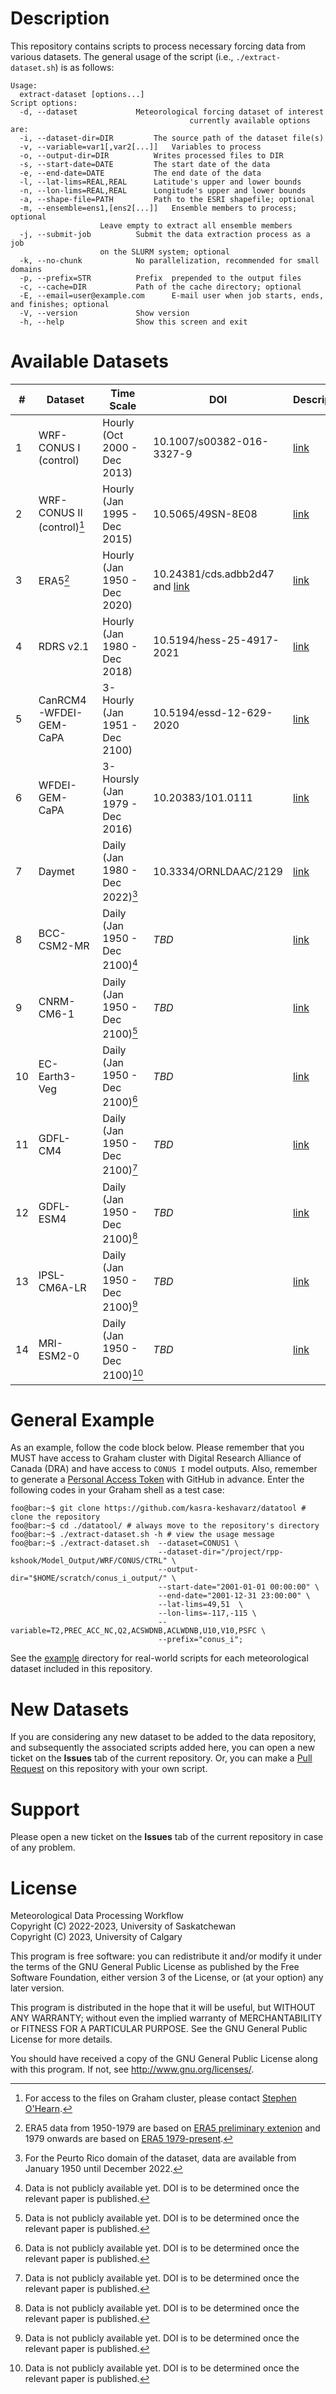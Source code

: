 # Description
This repository contains scripts to process necessary forcing data from various datasets. The general usage of the script (i.e., `./extract-dataset.sh`) is as follows:

```console
Usage:
  extract-dataset [options...]
Script options:
  -d, --dataset				Meteorological forcing dataset of interest
                                        currently available options are:
  -i, --dataset-dir=DIR			The source path of the dataset file(s)
  -v, --variable=var1[,var2[...]]	Variables to process
  -o, --output-dir=DIR			Writes processed files to DIR
  -s, --start-date=DATE			The start date of the data
  -e, --end-date=DATE			The end date of the data
  -l, --lat-lims=REAL,REAL		Latitude's upper and lower bounds
  -n, --lon-lims=REAL,REAL		Longitude's upper and lower bounds
  -a, --shape-file=PATH			Path to the ESRI shapefile; optional
  -m, --ensemble=ens1,[ens2[...]]	Ensemble members to process; optional
  					Leave empty to extract all ensemble members
  -j, --submit-job			Submit the data extraction process as a job
					on the SLURM system; optional
  -k, --no-chunk			No parallelization, recommended for small domains
  -p, --prefix=STR			Prefix  prepended to the output files
  -c, --cache=DIR			Path of the cache directory; optional
  -E, --email=user@example.com		E-mail user when job starts, ends, and finishes; optional
  -V, --version				Show version
  -h, --help				Show this screen and exit

```
# Available Datasets
|# |Dataset                   |Time Scale                      |DOI                      |Description          |
|--|--------------------------|--------------------------------|-------------------------|---------------------|
|1 |WRF-CONUS I (control)     |Hourly (Oct 2000 - Dec 2013)    |10.1007/s00382-016-3327-9|[link](conus_i)      |
|2 |WRF-CONUS II (control)[^1]|Hourly (Jan 1995 - Dec 2015)    |10.5065/49SN-8E08        |[link](conus_ii)     |
|3 |ERA5[^2]                  |Hourly (Jan 1950 - Dec 2020)    |10.24381/cds.adbb2d47 and [link](https://cds.climate.copernicus.eu/cdsapp#!/dataset/reanalysis-era5-single-levels-preliminary-back-extension?tab=overview)|[link](era5)|
|4 |RDRS v2.1                 |Hourly (Jan 1980 - Dec 2018)    |10.5194/hess-25-4917-2021|[link](rdrs)         |
|5 |CanRCM4-WFDEI-GEM-CaPA    |3-Hourly (Jan 1951 - Dec 2100)  |10.5194/essd-12-629-2020 |[link](canrcm4_wfdei_gem_capa)|
|6 |WFDEI-GEM-CaPA	      |3-Hoursly (Jan 1979 - Dec 2016) |10.20383/101.0111	|[link](wfdei_gem_capa)|
|7 |Daymet		      |Daily (Jan 1980 - Dec 2022)[^3] |10.3334/ORNLDAAC/2129	|[link](daymet)       |
|8 |BCC-CSM2-MR		      |Daily (Jan 1950 - Dec 2100)[^4] |*TBD*			|[link](bcc-csm2-mr)  |
|9 |CNRM-CM6-1		      |Daily (Jan 1950 - Dec 2100)[^4] |*TBD*			|[link](cnrm-cm6-1)   |
|10|EC-Earth3-Veg	      |Daily (Jan 1950 - Dec 2100)[^4] |*TBD*			|[link](ec-earth3-veg)|
|11|GDFL-CM4		      |Daily (Jan 1950 - Dec 2100)[^4] |*TBD*			|[link](gdfl-cm4)     |
|12|GDFL-ESM4		      |Daily (Jan 1950 - Dec 2100)[^4] |*TBD*			|[link](gdfl-esm4)    |
|13|IPSL-CM6A-LR	      |Daily (Jan 1950 - Dec 2100)[^4] |*TBD*			|[link](ipsl-cm6a-lr) |
|14|MRI-ESM2-0		      |Daily (Jan 1950 - Dec 2100)[^4] |*TBD*			|[link](mri-esm2-0)   |


[^1]: For access to the files on Graham cluster, please contact [Stephen O'Hearn](mailto:sdo124@mail.usask.ca).
[^2]: ERA5 data from 1950-1979 are based on [ERA5 preliminary extenion](https://cds.climate.copernicus.eu/cdsapp#!/dataset/reanalysis-era5-single-levels-preliminary-back-extension?tab=overview) and 1979 onwards are based on [ERA5 1979-present](https://doi.org/10.24381/cds.adbb2d47).
[^3]: For the Peurto Rico domain of the dataset, data are available from January 1950 until December 2022.
[^4]: Data is not publicly available yet. DOI is to be determined once the relevant paper is published.

# General Example 
As an example, follow the code block below. Please remember that you MUST have access to Graham cluster with Digital Research Alliance of Canada (DRA) and have access to `CONUS I` model outputs. Also, remember to generate a [Personal Access Token](https://docs.github.com/en/authentication/keeping-your-account-and-data-secure/creating-a-personal-access-token) with GitHub in advance. Enter the following codes in your Graham shell as a test case:

```console
foo@bar:~$ git clone https://github.com/kasra-keshavarz/datatool # clone the repository
foo@bar:~$ cd ./datatool/ # always move to the repository's directory
foo@bar:~$ ./extract-dataset.sh -h # view the usage message
foo@bar:~$ ./extract-dataset.sh  --dataset=CONUS1 \
                                 --dataset-dir="/project/rpp-kshook/Model_Output/WRF/CONUS/CTRL" \
                                 --output-dir="$HOME/scratch/conus_i_output/" \
                                 --start-date="2001-01-01 00:00:00" \
                                 --end-date="2001-12-31 23:00:00" \
                                 --lat-lims=49,51  \
                                 --lon-lims=-117,-115 \
                                 --variable=T2,PREC_ACC_NC,Q2,ACSWDNB,ACLWDNB,U10,V10,PSFC \
                                 --prefix="conus_i";
```
See the [example](./example) directory for real-world scripts for each meteorological dataset included in this repository.


# New Datasets
If you are considering any new dataset to be added to the data repository, and subsequently the associated scripts added here, you can open a new ticket on the **Issues** tab of the current repository. Or, you can make a [Pull Request](https://docs.github.com/en/pull-requests/collaborating-with-pull-requests/proposing-changes-to-your-work-with-pull-requests/creating-a-pull-request) on this repository with your own script.

# Support
Please open a new ticket on the **Issues** tab of the current repository in case of any problem.

# License
Meteorological Data Processing Workflow<br>
Copyright (C) 2022-2023, University of Saskatchewan<br>
Copyright (C) 2023, University of Calgary<br>

This program is free software: you can redistribute it and/or modify
it under the terms of the GNU General Public License as published by
the Free Software Foundation, either version 3 of the License, or
(at your option) any later version.

This program is distributed in the hope that it will be useful,
but WITHOUT ANY WARRANTY; without even the implied warranty of
MERCHANTABILITY or FITNESS FOR A PARTICULAR PURPOSE.  See the
GNU General Public License for more details.

You should have received a copy of the GNU General Public License
along with this program.  If not, see <http://www.gnu.org/licenses/>.

